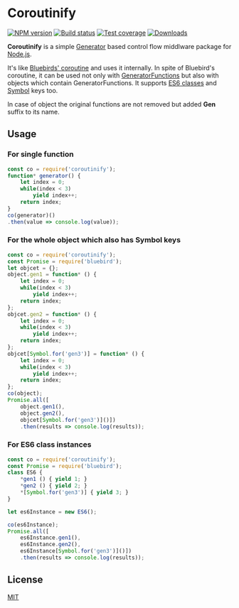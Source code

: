 # Coroutinify

[![NPM version][npm-image]][npm-url]
[![Build status][travis-image]][travis-url]
[![Test coverage][coveralls-image]][coveralls-url]
[![Downloads][downloads-image]][downloads-url]

**Coroutinify** is a simple [Generator](https://developer.mozilla.org/en-US/docs/Web/JavaScript/Reference/Global_Objects/Generator) based control flow middlware package for [Node.js](https://nodejs.org).

It's like [Bluebirds' coroutine](http://bluebirdjs.com/docs/api/promise.coroutine.html) and uses it internally.
In spite of Bluebird's coroutine, it can be used not only with [GeneratorFunctions](https://developer.mozilla.org/en-US/docs/Web/JavaScript/Reference/Statements/function*) but also with objects which contain GeneratorFunctions. It supports [ES6 classes](https://developer.mozilla.org/en-US/docs/Web/JavaScript/Reference/Classes) and [Symbol](https://developer.mozilla.org/en-US/docs/Web/JavaScript/Reference/Global_Objects/Symbol) keys too.

In case of object the original functions are not removed but added **Gen** suffix to its name.

## Usage
### For single function
```javascript
const co = require('coroutinify');
function* generator() {
    let index = 0;
    while(index < 3)
        yield index++;
    return index;
}
co(generator)()
.then(value => console.log(value));    
```

### For the whole object which also has Symbol keys
```javascript
const co = require('coroutinify');
const Promise = require('bluebird');
let objcet = {};
object.gen1 = function* () {
    let index = 0;
    while(index < 3)
        yield index++;
    return index;
};
objcet.gen2 = function* () {
    let index = 0;
    while(index < 3)
        yield index++;
    return index;
};
objcet[Symbol.for('gen3')] = function* () {
    let index = 0;
    while(index < 3)
        yield index++;
    return index;
};
co(object);
Promise.all([
    object.gen1(),
    object.gen2(),
    objcet[Symbol.for('gen3')]()])
    .then(results => console.log(results));    
```

### For ES6 class instances
```javascript
const co = require('coroutinify');
const Promise = require('bluebird');
class ES6 {
    *gen1 () { yield 1; }
    *gen2 () { yield 2; }
    *[Symbol.for('gen3')] { yield 3; }
}

let es6Instance = new ES6();

co(es6Instance);
Promise.all([
    es6Instance.gen1(),
    es6Instance.gen2(),
    es6Instance[Symbol.for('gen3')]()])
    .then(results => console.log(results));    
```

## License
[MIT](https://github.com/taronpa/coroutinify/blob/master/LICENSE.md)

[npm-image]: https://img.shields.io/npm/v/coroutinify.svg?style=flat-square
[npm-url]: https://npmjs.org/package/coroutinify
[travis-image]: https://img.shields.io/travis/taronpa/coroutinify.svg?style=flat-square
[travis-url]: https://travis-ci.org/taronpa/coroutinify
[coveralls-image]: https://img.shields.io/coveralls/taronpa/coroutinify.svg?style=flat-square
[coveralls-url]: https://coveralls.io/r/taronpa/coroutinify
[downloads-image]: http://img.shields.io/npm/dm/pret.svg?style=flat-square
[downloads-url]: https://npmjs.org/package/coroutinify
